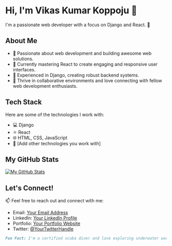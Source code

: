 # Hi, I'm Vikas Kumar Koppoju 👋

I'm a passionate web developer with a focus on Django and React. 🚀

## About Me

- 🌟 Passionate about web development and building awesome web solutions.
- 💼 Currently mastering React to create engaging and responsive user interfaces.
- 🐍 Experienced in Django, creating robust backend systems.
- 🤝 Thrive in collaborative environments and love connecting with fellow web development enthusiasts.

## Tech Stack

Here are some of the technologies I work with:

- 💻 Django
- ⚛️ React
- 🌐 HTML, CSS, JavaScript
- 🚀 [Add other technologies you work with]

## My GitHub Stats

[![My GitHub Stats](https://github-readme-stats.vercel.app/api?username=Vikaskoppoju&show_icons=true&theme=radical)](https://github.com/Vikaskoppoju)


## Let's Connect!

📫 Feel free to reach out and connect with me:

- Email: [Your Email Address](mailto:koppojuvikaskumar@gmail.com)
- LinkedIn: [Your LinkedIn Profile](https://www.linkedin.com/in/your-profile/)
- Portfolio: [Your Portfolio Website](https://www.your-portfolio.com/)
- Twitter: [@YourTwitterHandle](https://twitter.com/your-twitter)


```markdown
Fun Fact: I'm a certified scuba diver and love exploring underwater worlds!
